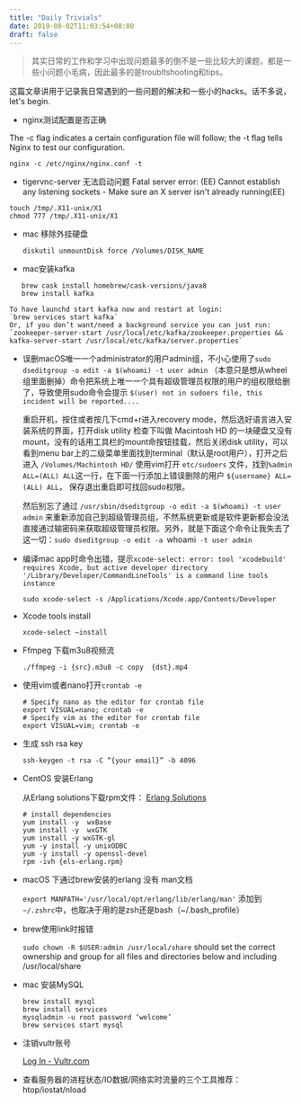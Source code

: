 ```yaml
---
title: "Daily Trivials"
date: 2019-08-02T11:03:54+08:00
draft: false
---
```


> 其实日常的工作和学习中出现问题最多的倒不是一些比较大的课题，都是一些小问题小毛病，因此最多的是troubltshooting和tips。

这篇文章讲用于记录我日常遇到的一些问题的解决和一些小的hacks。话不多说，let's begin.

- nginx测试配置是否正确

The -c flag indicates a certain configuration file will follow; the -t flag tells Nginx to test our configuration. 

`nginx -c /etc/nginx/nginx.conf -t`


- tigervnc-server 无法启动问题
Fatal server error:
(EE) Cannot establish any listening sockets - Make sure an X server isn't already running(EE) 

<!--more-->

```
touch /tmp/.X11-unix/X1
chmod 777 /tmp/.X11-unix/X1
```


- mac 移除外挂硬盘

   `diskutil unmountDisk force /Volumes/DISK_NAME`

- mac安装kafka

```
   brew cask install homebrew/cask-versions/java8
   brew install kafka
```
	To have launchd start kafka now and restart at login:
	`brew services start kafka`
	Or, if you don’t want/need a background service you can just run:
	`zookeeper-server-start /usr/local/etc/kafka/zookeeper.properties && kafka-server-start /usr/local/etc/kafka/server.properties`

- 误删macOS唯一一个administrator的用户admin组，不小心使用了`sudo dseditgroup -o edit -a $(whoami) -t user admin` （本意只是想从wheel组里面删掉）命令把系统上唯一一个具有超级管理员权限的用户的组权限给删了，导致使用sudo命令会提示 `$(user) not in sudoers file, this incident will be reported....`

   重启开机，按住或者按几下cmd+r进入recovery mode，然后选好语言进入安装系统的界面，打开disk utility 检查下叫做 Macintosh HD 的一块硬盘又没有mount，没有的话用工具栏的mount命按钮挂载，然后关闭disk utility，可以看到menu bar上的二级菜单里面找到terminal（默认是root用户），打开之后进入 `/Volumes/Machintosh HD/` 使用vim打开 `etc/sudoers` 文件，找到`%admin ALL=(ALL) ALL`这一行，在下面一行添加上错误删除的用户 `${username} ALL=(ALL) ALL`， 保存退出重启即可找回sudo权限。

   然后别忘了通过 `/usr/sbin/dseditgroup -o edit -a $(whoami) -t user admin` 来重新添加自己到超级管理员组，不然系统更新或是软件更新都会没法直接通过输密码来获取超级管理员权限。另外，就是下面这个命令让我失去了这一切：`sudo dseditgroup -o edit -a `whoami` -t user admin`

- 编译mac app时命令出错，提示`xcode-select: error: tool 'xcodebuild' requires Xcode, but active developer directory '/Library/Developer/CommandLineTools' is a command line tools instance`

   `sudo xcode-select -s /Applications/Xcode.app/Contents/Developer`

- Xcode tools install

   `xcode-select —install`

- Ffmpeg 下载m3u8视频流

   `./ffmpeg -i {src}.m3u8 -c copy  {dst}.mp4`

- 使用vim或者nano打开`crontab -e`

   ```
   # Specify nano as the editor for crontab file
   export VISUAL=nano; crontab -e
   # Specify vim as the editor for crontab file
   export VISUAL=vim; crontab -e
   ```

- 生成 ssh rsa key

   `ssh-keygen -t rsa -C “{your email}” -b 4096`

- CentOS 安装Erlang

   从Erlang solutions下载rpm文件： [Erlang Solutions](https://www.erlang-solutions.com/resources/download.html)

   ```
   # install dependencies
   yum install -y  wxBase
   yum install -y  wxGTK
   yum install -y wxGTK-gl
   yum -y install -y unixODBC
   yum -y install -y openssl-devel
   rpm -ivh {els-erlang.rpm}
   ```

- macOS 下通过brew安装的erlang 没有 man文档

   `export MANPATH='/usr/local/opt/erlang/lib/erlang/man'` 添加到`~/.zshrc`中，也取决于用的是zsh还是bash（~/.bash_profile）

- brew使用link时报错

   `sudo chown -R $USER:admin /usr/local/share` should set the correct ownership and group for all files and directories below and including /usr/local/share

- mac 安装MySQL

   ```
   brew install mysql
   brew install services
   mysqladmin -u root password ‘welcome’
   brew services start mysql 
   ```

- 注销vultr账号

    [Log In - Vultr.com](https://my.vultr.com/billing/cancel/)

- 查看服务器的进程状态/IO数据/网络实时流量的三个工具推荐：htop/iostat/nload
